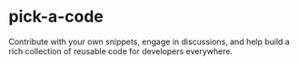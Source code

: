 # pick-a-code
Contribute with your own snippets, engage in discussions, and help build a rich collection of reusable code for developers everywhere.
